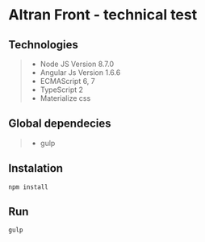 # Altran Front - technical test 

## Technologies
> - Node JS Version 8.7.0
> - Angular Js Version 1.6.6
> - ECMAScript 6, 7
> - TypeScript 2
> - Materialize css

## Global dependecies
> - gulp

## Instalation
```
npm install
```

## Run
```
gulp
```